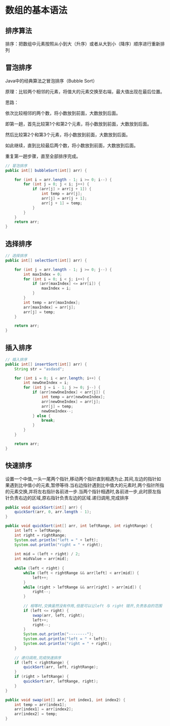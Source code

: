 # 数组的基本语法

## 排序算法

排序：把数组中元素按照从小到大（升序）或者从大到小（降序）顺序进行重新排列



## 冒泡排序

Java中的经典算法之冒泡排序（Bubble Sort）

原理：比较两个相邻的元素，将值大的元素交换至右端，最大值出现在最后位置。

思路：

依次比较相邻的两个数，将小数放到前面，大数放到后面。

即第一趟，首先比较第1个和第2个元素，将小数放到前面，大数放到后面。

然后比较第2个和第3个元素，将小数放到前面，大数放到后面。

如此继续，直到比较最后两个数，将小数放到前面，大数放到后面。

重复第一趟步骤，直至全部排序完成。

```java
// 冒泡排序
public int[] bubbleSort(int[] arr) {

    for (int i = arr.length - 1; i >= 0; i--) {
        for (int j = 0; j < i; j++) {
            if (arr[j] > arr[j + 1]) {
                int temp = arr[j];
                arr[j] = arr[j + 1];
                arr[j + 1] = temp;
            }
        }
    }
    return arr;
}
```



## 选择排序

```java
// 选择排序
public int[] selectSort(int[] arr) {

    for (int j = arr.length - 1; j >= 0; j--) {
        int maxIndex = 0;
        for (int i = 0; i < j; i++) {
            if (arr[maxIndex] <= arr[i]) {
                maxIndex = i;
            }
        }
        int temp = arr[maxIndex];
        arr[maxIndex] = arr[j];
        arr[j] = temp;
    }

    return arr;
}
```



## 插入排序

```java
// 插入排序
public int[] insertSort(int[] arr) {
    String str = "asdasd";

    for (int i = 0; i < arr.length; i++) {
        int newOneIndex = i;
        for (int j = i - 1; j >= 0; j--) {
            if (arr[newOneIndex] < arr[j]) {
                int temp = arr[newOneIndex];
                arr[newOneIndex] = arr[j];
                arr[j] = temp;
                newOneIndex--;
            } else {
                break;
            }
        }
    }

    return arr;
}
```



## 快速排序

设置一个中值,一头一尾两个指针,移动两个指针直到相遇为止.其间,左边的指针如果遇到比中值小的元素,暂停等待.当右边指针遇到比中值大的元素时,两个指针所指的元素交换,并将左右指针各前进一步.当两个指针相遇时,各前进一步,此时原左指针负责右边的区域,原右指针负责左边的区域.递归调用,完成排序

```java
public void quickSort(int[] arr) {
    quickSort(arr, 0, arr.length - 1);
}

public void quickSort(int[] arr, int leftRange, int rightRange) {
    int left = leftRange;
    int right = rightRange;
    System.out.println("left = " + left);
    System.out.println("right = " + right);
    
    int mid = (left + right) / 2;
    int midValue = arr[mid];
    
    while (left < right) {
        while (left < rightRange && arr[left] < arr[mid]) {
            left++;
        }
        while (right > leftRange && arr[right] > arr[mid]) {
            right--;
        }
        
        // 相等时,交换虽然没有作用,但是可以让left 与 right 错开,负责各自的范围
        if (left <= right) {
            swap(arr, left, right);
            left++;
            right--;
        }
        System.out.println("--------");
        System.out.println("left = " + left);
        System.out.println("right = " + right);
    }
    
    // 递归调用,完成快速排序
    if (left < rightRange) {
        quickSort(arr, left, rightRange);
    }
    if (right > leftRange) {
        quickSort(arr, leftRange, right);
    }
}

public void swap(int[] arr, int index1, int index2) {
    int temp = arr[index1];
    arr[index1] = arr[index2];
    arr[index2] = temp;
}
```
